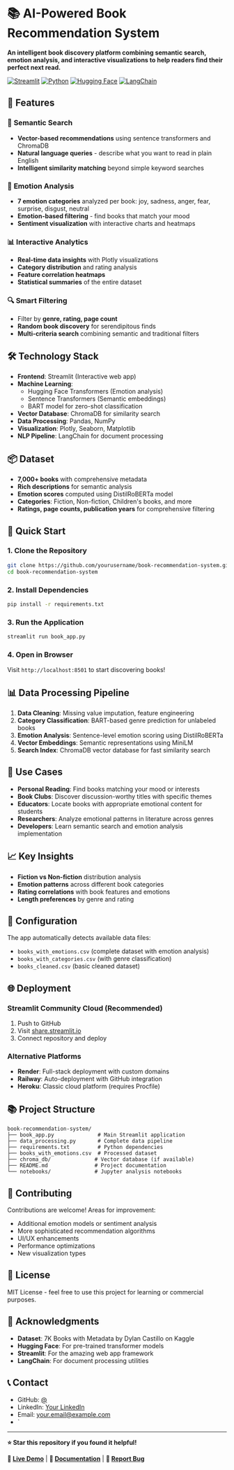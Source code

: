 # 📚 AI-Powered Book Recommendation System

**An intelligent book discovery platform combining semantic search, emotion analysis, and interactive visualizations to help readers find their perfect next read.**

[![Streamlit](https://img.shields.io/badge/Streamlit-FF4B4B?style=for-the-badge&logo=streamlit&logoColor=white)](https://streamlit.io/)
[![Python](https://img.shields.io/badge/Python-3776AB?style=for-the-badge&logo=python&logoColor=white)](https://python.org/)
[![Hugging Face](https://img.shields.io/badge/%F0%9F%A4%97%20Hugging%20Face-FFD21E?style=for-the-badge)](https://huggingface.co/)
[![LangChain](https://img.shields.io/badge/LangChain-121212?style=for-the-badge)](https://langchain.com/)

## 🌟 Features

### 🧠 **Semantic Search**
- **Vector-based recommendations** using sentence transformers and ChromaDB
- **Natural language queries** - describe what you want to read in plain English
- **Intelligent similarity matching** beyond simple keyword searches

### 💭 **Emotion Analysis**
- **7 emotion categories** analyzed per book: joy, sadness, anger, fear, surprise, disgust, neutral
- **Emotion-based filtering** - find books that match your mood
- **Sentiment visualization** with interactive charts and heatmaps

### 📊 **Interactive Analytics**
- **Real-time data insights** with Plotly visualizations
- **Category distribution** and rating analysis
- **Feature correlation heatmaps**
- **Statistical summaries** of the entire dataset

### 🔍 **Smart Filtering**
- Filter by **genre, rating, page count**
- **Random book discovery** for serendipitous finds
- **Multi-criteria search** combining semantic and traditional filters

## 🛠️ Technology Stack

- **Frontend**: Streamlit (Interactive web app)
- **Machine Learning**: 
  - Hugging Face Transformers (Emotion analysis)
  - Sentence Transformers (Semantic embeddings)
  - BART model for zero-shot classification
- **Vector Database**: ChromaDB for similarity search
- **Data Processing**: Pandas, NumPy
- **Visualization**: Plotly, Seaborn, Matplotlib
- **NLP Pipeline**: LangChain for document processing

## 📦 Dataset

- **7,000+ books** with comprehensive metadata
- **Rich descriptions** for semantic analysis
- **Emotion scores** computed using DistilRoBERTa model
- **Categories**: Fiction, Non-fiction, Children's books, and more
- **Ratings, page counts, publication years** for comprehensive filtering

## 🚀 Quick Start

### 1. Clone the Repository
```bash
git clone https://github.com/yourusername/book-recommendation-system.git
cd book-recommendation-system
```

### 2. Install Dependencies
```bash
pip install -r requirements.txt
```

### 3. Run the Application
```bash
streamlit run book_app.py
```

### 4. Open in Browser
Visit `http://localhost:8501` to start discovering books!

## 📊 Data Processing Pipeline

1. **Data Cleaning**: Missing value imputation, feature engineering
2. **Category Classification**: BART-based genre prediction for unlabeled books
3. **Emotion Analysis**: Sentence-level emotion scoring using DistilRoBERTa
4. **Vector Embeddings**: Semantic representations using MiniLM
5. **Search Index**: ChromaDB vector database for fast similarity search

## 🎯 Use Cases

- **Personal Reading**: Find books matching your mood or interests
- **Book Clubs**: Discover discussion-worthy titles with specific themes
- **Educators**: Locate books with appropriate emotional content for students
- **Researchers**: Analyze emotional patterns in literature across genres
- **Developers**: Learn semantic search and emotion analysis implementation

## 📈 Key Insights

- **Fiction vs Non-fiction** distribution analysis
- **Emotion patterns** across different book categories
- **Rating correlations** with book features and emotions
- **Length preferences** by genre and rating

## 🔧 Configuration

The app automatically detects available data files:
- `books_with_emotions.csv` (complete dataset with emotion analysis)
- `books_with_categories.csv` (with genre classification)  
- `books_cleaned.csv` (basic cleaned dataset)

## 🌐 Deployment

### Streamlit Community Cloud (Recommended)
1. Push to GitHub
2. Visit [share.streamlit.io](https://share.streamlit.io)
3. Connect repository and deploy

### Alternative Platforms
- **Render**: Full-stack deployment with custom domains
- **Railway**: Auto-deployment with GitHub integration
- **Heroku**: Classic cloud platform (requires Procfile)

## 📚 Project Structure

```
book-recommendation-system/
├── book_app.py              # Main Streamlit application
├── data_processing.py       # Complete data pipeline
├── requirements.txt         # Python dependencies
├── books_with_emotions.csv  # Processed dataset
├── chroma_db/              # Vector database (if available)
├── README.md               # Project documentation
└── notebooks/              # Jupyter analysis notebooks
```

## 🤝 Contributing

Contributions are welcome! Areas for improvement:
- Additional emotion models or sentiment analysis
- More sophisticated recommendation algorithms
- UI/UX enhancements
- Performance optimizations
- New visualization types

## 📄 License

MIT License - feel free to use this project for learning or commercial purposes.

## 🙏 Acknowledgments

- **Dataset**: 7K Books with Metadata by Dylan Castillo on Kaggle
- **Hugging Face**: For pre-trained transformer models
- **Streamlit**: For the amazing web app framework
- **LangChain**: For document processing utilities

## 📞 Contact

- GitHub: [@](https://github.com/yourusername)
- LinkedIn: [Your LinkedIn](https://linkedin.com/in/yourprofile)
- Email: your.email@example.com
- `

---

**⭐ Star this repository if you found it helpful!**

**🔗 [Live Demo](https://your-app-name.streamlit.app/)** | **📖 [Documentation](https://github.com/yourusername/book-recommendation-system/wiki)** | **🐛 [Report Bug](https://github.com/yourusername/book-recommendation-system/issues)**
